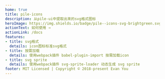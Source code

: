 ```yaml
---
home: true
title: pile-icons
description: 从pile-ui中提取出来的svg格式图标
heroImage: https://img.shields.io/badge/pile--icons-svg-brightgreen.svg
actionText: 如何使用 →
actionLink: /docs
features:
- title: svg格式
  details: icon图标标准svg格式
- title: 按需加载
  details: 使用webpack插件 babel-plugin-import 按需加载icon
- title: svg sprite
  details: 使用webpack插件 svg-sprite-loader 动态生成 svg sprite
footer: MIT Licensed | Copyright © 2018-present Evan You
---
```

